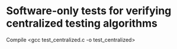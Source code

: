 Software-only tests for verifying centralized testing algorithms
================================================================

Compile <gcc test_centralized.c -o test_centralized>
